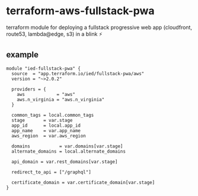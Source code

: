 # terraform-aws-fullstack-pwa

terraform module for deploying a fullstack progressive web app (cloudfront, route53, lambda@edge, s3) in a blink ⚡️

## example

```hcl
module "ied-fullstack-pwa" {
  source  = "app.terraform.io/ied/fullstack-pwa/aws"
  version = "~>2.0.2"

  providers = {
    aws            = "aws"
    aws.n_virginia = "aws.n_virginia"
  }

  common_tags = local.common_tags
  stage       = var.stage
  app_id      = local.app_id
  app_name    = var.app_name
  aws_region  = var.aws_region

  domains           = var.domains[var.stage]
  alternate_domains = local.alternate_domains

  api_domain = var.rest_domains[var.stage]

  redirect_to_api = ["/graphql"]

  certificate_domain = var.certificate_domain[var.stage]
}
```
